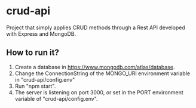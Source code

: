 # crud-api
Project that simply applies CRUD methods through a Rest API developed with Express and MongoDB.

## How to run it?
1. Create a database in https://www.mongodb.com/atlas/database.
2. Change the ConnectionString of the MONGO_URI environment variable in "crud-api/config.env"
3. Run "npm start".
4. The server is listening on port 3000, or set in the PORT environment variable of "crud-api/config.env".
